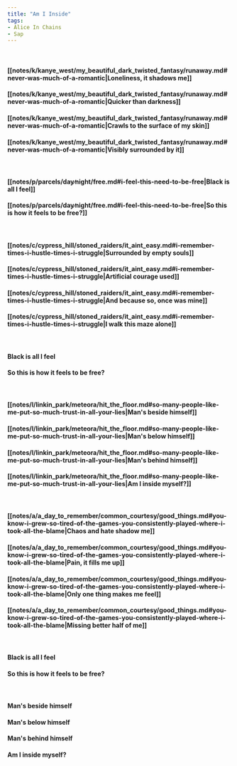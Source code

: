 ```yaml
---
title: "Am I Inside"
tags:
- Alice In Chains
- Sap
---
```

&nbsp;
#### [[notes/k/kanye_west/my_beautiful_dark_twisted_fantasy/runaway.md#never-was-much-of-a-romantic|Loneliness, it shadows me]]
#### [[notes/k/kanye_west/my_beautiful_dark_twisted_fantasy/runaway.md#never-was-much-of-a-romantic|Quicker than darkness]]
#### [[notes/k/kanye_west/my_beautiful_dark_twisted_fantasy/runaway.md#never-was-much-of-a-romantic|Crawls to the surface of my skin]]
#### [[notes/k/kanye_west/my_beautiful_dark_twisted_fantasy/runaway.md#never-was-much-of-a-romantic|Visibly surrounded by it]]
&nbsp;
#### [[notes/p/parcels/day∕night/free.md#i-feel-this-need-to-be-free|Black is all I feel]]
#### [[notes/p/parcels/day∕night/free.md#i-feel-this-need-to-be-free|So this is how it feels to be free?]]
&nbsp;
#### [[notes/c/cypress_hill/stoned_raiders/it_aint_easy.md#i-remember-times-i-hustle-times-i-struggle|Surrounded by empty souls]]
#### [[notes/c/cypress_hill/stoned_raiders/it_aint_easy.md#i-remember-times-i-hustle-times-i-struggle|Artificial courage used]]
#### [[notes/c/cypress_hill/stoned_raiders/it_aint_easy.md#i-remember-times-i-hustle-times-i-struggle|And because so, once was mine]]
#### [[notes/c/cypress_hill/stoned_raiders/it_aint_easy.md#i-remember-times-i-hustle-times-i-struggle|I walk this maze alone]]
&nbsp;
#### Black is all I feel
#### So this is how it feels to be free?
&nbsp;
#### [[notes/l/linkin_park/meteora/hit_the_floor.md#so-many-people-like-me-put-so-much-trust-in-all-your-lies|Man's beside himself]]
#### [[notes/l/linkin_park/meteora/hit_the_floor.md#so-many-people-like-me-put-so-much-trust-in-all-your-lies|Man's below himself]]
#### [[notes/l/linkin_park/meteora/hit_the_floor.md#so-many-people-like-me-put-so-much-trust-in-all-your-lies|Man's behind himself]]
#### [[notes/l/linkin_park/meteora/hit_the_floor.md#so-many-people-like-me-put-so-much-trust-in-all-your-lies|Am I inside myself?]]
&nbsp;
#### [[notes/a/a_day_to_remember/common_courtesy/good_things.md#you-know-i-grew-so-tired-of-the-games-you-consistently-played-where-i-took-all-the-blame|Chaos and hate shadow me]]
#### [[notes/a/a_day_to_remember/common_courtesy/good_things.md#you-know-i-grew-so-tired-of-the-games-you-consistently-played-where-i-took-all-the-blame|Pain, it fills me up]]
#### [[notes/a/a_day_to_remember/common_courtesy/good_things.md#you-know-i-grew-so-tired-of-the-games-you-consistently-played-where-i-took-all-the-blame|Only one thing makes me feel]]
#### [[notes/a/a_day_to_remember/common_courtesy/good_things.md#you-know-i-grew-so-tired-of-the-games-you-consistently-played-where-i-took-all-the-blame|Missing better half of me]]
&nbsp;
#### Black is all I feel
#### So this is how it feels to be free?
&nbsp;
#### Man's beside himself
#### Man's below himself
#### Man's behind himself
#### Am I inside myself?
